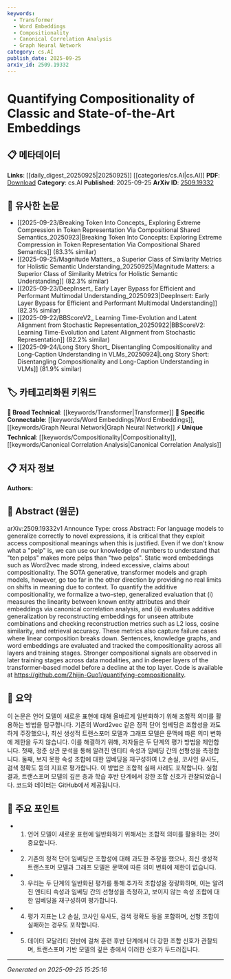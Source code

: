 ```yaml
---
keywords:
  - Transformer
  - Word Embeddings
  - Compositionality
  - Canonical Correlation Analysis
  - Graph Neural Network
category: cs.AI
publish_date: 2025-09-25
arxiv_id: 2509.19332
---
```


<!-- KEYWORD_LINKING_METADATA:
{
  "processed_timestamp": "2025-09-25T15:25:16.601499",
  "vocabulary_version": "1.0",
  "selected_keywords": [
    "Transformer",
    "Word Embeddings",
    "Compositionality",
    "Canonical Correlation Analysis",
    "Graph Neural Network"
  ],
  "rejected_keywords": [],
  "similarity_scores": {
    "Transformer": 0.85,
    "Word Embeddings": 0.8,
    "Compositionality": 0.78,
    "Canonical Correlation Analysis": 0.75,
    "Graph Neural Network": 0.82
  },
  "extraction_method": "AI_prompt_based",
  "budget_applied": true,
  "candidates_json": {
    "candidates": [
      {
        "surface": "Transformer models",
        "canonical": "Transformer",
        "aliases": [
          "Transformer models"
        ],
        "category": "broad_technical",
        "rationale": "Transformers are a foundational model architecture in NLP, crucial for linking to related works.",
        "novelty_score": 0.3,
        "connectivity_score": 0.9,
        "specificity_score": 0.7,
        "link_intent_score": 0.85
      },
      {
        "surface": "Word embeddings",
        "canonical": "Word Embeddings",
        "aliases": [
          "static word embeddings",
          "Word2vec"
        ],
        "category": "specific_connectable",
        "rationale": "Word embeddings are key to understanding compositionality in language models.",
        "novelty_score": 0.4,
        "connectivity_score": 0.88,
        "specificity_score": 0.75,
        "link_intent_score": 0.8
      },
      {
        "surface": "Compositionality",
        "canonical": "Compositionality",
        "aliases": [
          "additive compositionality"
        ],
        "category": "unique_technical",
        "rationale": "Compositionality is a unique concept central to the paper's evaluation of language models.",
        "novelty_score": 0.65,
        "connectivity_score": 0.7,
        "specificity_score": 0.85,
        "link_intent_score": 0.78
      },
      {
        "surface": "Canonical correlation analysis",
        "canonical": "Canonical Correlation Analysis",
        "aliases": [
          "CCA"
        ],
        "category": "unique_technical",
        "rationale": "This statistical method is critical for evaluating the linearity of embeddings.",
        "novelty_score": 0.7,
        "connectivity_score": 0.6,
        "specificity_score": 0.8,
        "link_intent_score": 0.75
      },
      {
        "surface": "Graph models",
        "canonical": "Graph Neural Network",
        "aliases": [
          "graph models"
        ],
        "category": "specific_connectable",
        "rationale": "Graph models are significant for understanding shifts in meaning within embeddings.",
        "novelty_score": 0.5,
        "connectivity_score": 0.85,
        "specificity_score": 0.78,
        "link_intent_score": 0.82
      }
    ],
    "ban_list_suggestions": [
      "evaluation",
      "metrics",
      "stages"
    ]
  },
  "decisions": [
    {
      "candidate_surface": "Transformer models",
      "resolved_canonical": "Transformer",
      "decision": "linked",
      "scores": {
        "novelty": 0.3,
        "connectivity": 0.9,
        "specificity": 0.7,
        "link_intent": 0.85
      }
    },
    {
      "candidate_surface": "Word embeddings",
      "resolved_canonical": "Word Embeddings",
      "decision": "linked",
      "scores": {
        "novelty": 0.4,
        "connectivity": 0.88,
        "specificity": 0.75,
        "link_intent": 0.8
      }
    },
    {
      "candidate_surface": "Compositionality",
      "resolved_canonical": "Compositionality",
      "decision": "linked",
      "scores": {
        "novelty": 0.65,
        "connectivity": 0.7,
        "specificity": 0.85,
        "link_intent": 0.78
      }
    },
    {
      "candidate_surface": "Canonical correlation analysis",
      "resolved_canonical": "Canonical Correlation Analysis",
      "decision": "linked",
      "scores": {
        "novelty": 0.7,
        "connectivity": 0.6,
        "specificity": 0.8,
        "link_intent": 0.75
      }
    },
    {
      "candidate_surface": "Graph models",
      "resolved_canonical": "Graph Neural Network",
      "decision": "linked",
      "scores": {
        "novelty": 0.5,
        "connectivity": 0.85,
        "specificity": 0.78,
        "link_intent": 0.82
      }
    }
  ]
}
-->

# Quantifying Compositionality of Classic and State-of-the-Art Embeddings

## 📋 메타데이터

**Links**: [[daily_digest_20250925|20250925]] [[categories/cs.AI|cs.AI]]
**PDF**: [Download](https://arxiv.org/pdf/2509.19332.pdf)
**Category**: cs.AI
**Published**: 2025-09-25
**ArXiv ID**: [2509.19332](https://arxiv.org/abs/2509.19332)

## 🔗 유사한 논문
- [[2025-09-23/Breaking Token Into Concepts_ Exploring Extreme Compression in Token Representation Via Compositional Shared Semantics_20250923|Breaking Token Into Concepts: Exploring Extreme Compression in Token Representation Via Compositional Shared Semantics]] (83.3% similar)
- [[2025-09-25/Magnitude Matters_ a Superior Class of Similarity Metrics for Holistic Semantic Understanding_20250925|Magnitude Matters: a Superior Class of Similarity Metrics for Holistic Semantic Understanding]] (82.3% similar)
- [[2025-09-23/DeepInsert_ Early Layer Bypass for Efficient and Performant Multimodal Understanding_20250923|DeepInsert: Early Layer Bypass for Efficient and Performant Multimodal Understanding]] (82.3% similar)
- [[2025-09-22/BBScoreV2_ Learning Time-Evolution and Latent Alignment from Stochastic Representation_20250922|BBScoreV2: Learning Time-Evolution and Latent Alignment from Stochastic Representation]] (82.2% similar)
- [[2025-09-24/Long Story Short_ Disentangling Compositionality and Long-Caption Understanding in VLMs_20250924|Long Story Short: Disentangling Compositionality and Long-Caption Understanding in VLMs]] (81.9% similar)

## 🏷️ 카테고리화된 키워드
**🧠 Broad Technical**: [[keywords/Transformer|Transformer]]
**🔗 Specific Connectable**: [[keywords/Word Embeddings|Word Embeddings]], [[keywords/Graph Neural Network|Graph Neural Network]]
**⚡ Unique Technical**: [[keywords/Compositionality|Compositionality]], [[keywords/Canonical Correlation Analysis|Canonical Correlation Analysis]]

## 📋 저자 정보

**Authors:** 

## 📄 Abstract (원문)

arXiv:2509.19332v1 Announce Type: cross 
Abstract: For language models to generalize correctly to novel expressions, it is critical that they exploit access compositional meanings when this is justified. Even if we don't know what a "pelp" is, we can use our knowledge of numbers to understand that "ten pelps" makes more pelps than "two pelps". Static word embeddings such as Word2vec made strong, indeed excessive, claims about compositionality. The SOTA generative, transformer models and graph models, however, go too far in the other direction by providing no real limits on shifts in meaning due to context. To quantify the additive compositionality, we formalize a two-step, generalized evaluation that (i) measures the linearity between known entity attributes and their embeddings via canonical correlation analysis, and (ii) evaluates additive generalization by reconstructing embeddings for unseen attribute combinations and checking reconstruction metrics such as L2 loss, cosine similarity, and retrieval accuracy. These metrics also capture failure cases where linear composition breaks down. Sentences, knowledge graphs, and word embeddings are evaluated and tracked the compositionality across all layers and training stages. Stronger compositional signals are observed in later training stages across data modalities, and in deeper layers of the transformer-based model before a decline at the top layer. Code is available at https://github.com/Zhijin-Guo1/quantifying-compositionality.

## 📝 요약

이 논문은 언어 모델이 새로운 표현에 대해 올바르게 일반화하기 위해 조합적 의미를 활용하는 방법을 탐구합니다. 기존의 Word2vec 같은 정적 단어 임베딩은 조합성을 과도하게 주장했으나, 최신 생성적 트랜스포머 모델과 그래프 모델은 문맥에 따른 의미 변화에 제한을 두지 않습니다. 이를 해결하기 위해, 저자들은 두 단계의 평가 방법을 제안합니다. 첫째, 정준 상관 분석을 통해 알려진 엔티티 속성과 임베딩 간의 선형성을 측정합니다. 둘째, 보지 못한 속성 조합에 대한 임베딩을 재구성하여 L2 손실, 코사인 유사도, 검색 정확도 등의 지표로 평가합니다. 이 방법은 조합적 실패 사례도 포착합니다. 실험 결과, 트랜스포머 모델의 깊은 층과 학습 후반 단계에서 강한 조합 신호가 관찰되었습니다. 코드와 데이터는 GitHub에서 제공됩니다.

## 🎯 주요 포인트

- 1. 언어 모델이 새로운 표현에 일반화하기 위해서는 조합적 의미를 활용하는 것이 중요합니다.
- 2. 기존의 정적 단어 임베딩은 조합성에 대해 과도한 주장을 했으나, 최신 생성적 트랜스포머 모델과 그래프 모델은 문맥에 따른 의미 변화에 제한이 없습니다.
- 3. 우리는 두 단계의 일반화된 평가를 통해 추가적 조합성을 정량화하며, 이는 알려진 엔티티 속성과 임베딩 간의 선형성을 측정하고, 보이지 않는 속성 조합에 대한 임베딩을 재구성하여 평가합니다.
- 4. 평가 지표는 L2 손실, 코사인 유사도, 검색 정확도 등을 포함하며, 선형 조합이 실패하는 경우도 포착합니다.
- 5. 데이터 모달리티 전반에 걸쳐 훈련 후반 단계에서 더 강한 조합 신호가 관찰되며, 트랜스포머 기반 모델의 깊은 층에서 이러한 신호가 두드러집니다.


---

*Generated on 2025-09-25 15:25:16*